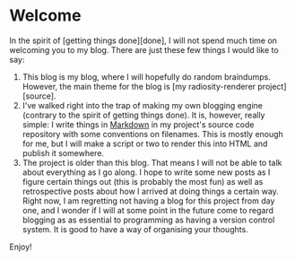 Welcome
=======

In the spirit of [getting things done][done], I will not spend much time on welcoming you to my blog. There are just these few things I would like to say:

 1. This blog is my blog, where I will hopefully do random braindumps. However, the main theme for the blog is [my radiosity-renderer project][source].
 2. I've walked right into the trap of making my own blogging engine (contrary to the spirit of getting things done). It is, however, really simple: I write things in [Markdown][markdown] in my project's source code repository with some conventions on filenames. This is mostly enough for me, but I will make a script or two to render this into HTML and publish it somewhere.
 3. The project is older than this blog. That means I will not be able to talk about everything as I go along. I hope to write some new posts as I figure certain things out (this is probably the most fun) as well as retrospective posts about how I arrived at doing things a certain way. Right now, I am regretting not having a blog for this project from day one, and I wonder if I will at some point in the future come to regard blogging as as essential to programming as having a version control system. It is good to have a way of organising your thoughts.

Enjoy!

[markdown]: http://daringfireball.net/projects/markdown/
